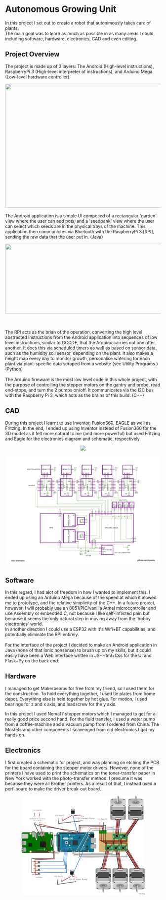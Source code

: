 # Autonomous Growing Unit

In this project I set out to create a robot that autonimously takes care of plants.<br>
The main goal was to learn as much as possible in as many areas I could, including software, hardware, electronics, CAD and even editing.

Project Overview
----------------
The project is made up of 3 layers: The Android (High-level instructions), RaspberryPi 3 (High-level interpreter of instructions), and Arduino Mega (Low-level hardware controller).

<p align="center"><img src="https://i.imgur.com/9xJH2lu.png" data-canonical-src="https://i.imgur.com/9xJH2lu.png" width="520" height="400" /></p>

The Android application is a simple UI composed of a rectangular 'garden' view where the user can add pots, and a 'seedbank' view where the user can select which seeds are in the physical trays of the machine. This application then communictes via Bluetooth with the RaspberryPi 3 [RPI], sending the raw data that the user put in. (Java)
<p align="center"><img src="https://i.imgur.com/MVGp59z.png" data-canonical-src="https://i.imgur.com/MVGp59z.png" width="800" height="225" /></p>

<br><br>
The RPI acts as the brian of the operation, converting the high level abstracted instructions from the Android application into sequences of low level instructions, similar to GCODE, that the Arduino carries out one after another. It does this via scheduled timers as well as based on sensor data, such as the humidity soil sensor, depending on the plant.
It also makes a height map every day to monitor growth, personalise watering for each plant via plant-specific data scraped from a website (see Utility Programs.) (Python)
<br><br>
The Arduino firmware is the most low level code in this whole project, with the purpose of controlling the stepper motors on the gantry and probe, read end-stops, and turn the 2 pumps on/off. It communicates via the I2C bus with the Raspberry Pi 3, which acts as the brains of this build. (C++)

CAD
---
During this project I learnt to use Inventor, Fusion360, EAGLE as well as Fritzing. In the end, I ended up using Inventor instead of Fusion360 for the 3D model as it felt more natural to me (and more powerful) but used Fritzing and Eagle for the electronics diagram and schematic, respectively.

<p align="center"><img src="/CAD/digrams:renders/cad_gif.gif" width="500px"></p>

<p align="center"><img src="/CAD/digrams:renders/Electronics%20Schematic.png" width="650px"></p>

Software
---

In this regard, I had alot of freedom in how I wanted to implement this. I ended up using an Arduino Mega because of the speed at which it alowed me to prototype, and the relative simplicity of the C++. In a future project, however, I will probably use an 8051/PIC/vanilla Atmel microcontroller and use Assembly or embedded C, not because I like self-inflicted pain but because it seems the only natural step in moving away from the 'hobby electronics' world. 
<br>In another direction I could use a ESP32 with it's Wifi+BT capabilities, and potentially eliminate the RPI entirely.
<br><br>
For the interface of the project I decided to make an Android application in Java (none of that Ionic nonsense) to brush up on my skills, but it could easily have been a Web interface written in JS+Html+Css for the UI and Flask+Py on the back end.

Hardware
---

I managed to get Makerbeams for free from my friend, so I used them for the construction. To hold everything together, I used tie plates from home depot. Everything else is held together by hot glue. For motion, I used bearings for z and x axis, and leadscrew for the y axis.

In this project I used Nema17 stepper motors which I managed to get for a really good price second hand. For the fluid transfer, I used a water pump from a coffee-machine and a vacuum pump from I ordered from China. The Mosfets and other components I scavenged from old electronics I got my hands on.

Electronics
---

I first created a schematic for project, and was planning on etching the PCB for the board containing the stepper motor drivers. However, none of the printers I have used to print the schematics on the toner-transfer paper in New York worked with the photo-transfer method. I presume it was because they were all Brother printers. As a result of that, I instead used a perf-board to make the driver break-out board.


<p align="center"><img src="/CAD/digrams:renders/Electronics%20Diagram.png" width="400px"></p>
